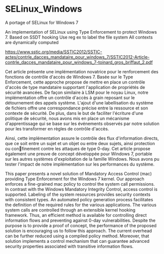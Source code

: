 # SELinux_Windows
A portage of SELinux for Windows 7

An implementation of SELinux using Type Enforcement to protect Windows 7.
Based on SSDT hooking
Use reg ex to label the file system
All contexts are dynamically computed


https://www.sstic.org/media/SSTIC2012/SSTIC-actes/contrle_dacces_mandataire_pour_windows_7/SSTIC2012-Article-contrle_dacces_mandataire_pour_windows_7-toinard_gros_briffaut_2.pdf


Cet article présente une implémentation novatrice pour le renforcement des fonctions de contrôle d'accès de Windows 7. Basée sur le Type Enforcement, cette approche propose de mettre en place un contrôle d'accès de type mandataire supportant l'application de propriétés de sécurité avancées.
De façon similaire à LSM pour le noyau Linux, notre implémentation offre un contrôle d'accès à grain reposant sur le détournement des appels système. L'ajout d'une labellisation du système de fichiers offre une correspondance précise entre la ressource et son contexte de sécurité. De plus, dans le but de faciliter l'écriture d'une politique de sécurité, nous avons mis en place un mécanisme d'apprentissage qui se base sur les événements observés par notre solution pour les transformer en règles de contrôle d'accès.

Ainsi, cette implémentation assure le contrôle des flux d'information directs, que ce soit entre un sujet et un objet ou entre deux sujets, ainsi protection ou confinement contre les attaques de type 0-day. Cet article propose également une preuve de concept développée pour Windows 7, portable sur les autres systèmes d'exploitation de la famille Windows. Nous avons pu tester l'impact de notre implémentation sur les performances du système. 


This paper presents a novel solution of Mandatory Access Control (mac) providing Type Enforcement for the Windows 7 kernel. Our approach enforces a fine-grained mac policy to control the system call permissions. In contrast with the Windows Mandatory Integrity Control, access control is supported. Labeling of the system resources provides security contexts with consistent types. An automated policy generation process facilitates the definition of the required rules for the various applications. The various system calls are controlled through an extensible kernel hooking framework. Thus, an efficient method is available for controlling direct information flows and preventing against 0-day vulnerabilities. Despite the purpose is to provide a proof of concept, the performance of the proposed solution is encouraging us to follow this approach. The current overhead can be further reduced using a compiled policy method. Moreover, that solution implements a control mechanism that can guarantee advanced security properties associated with transitive information flows.
